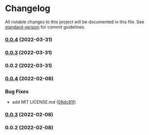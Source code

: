 # Changelog

All notable changes to this project will be documented in this file. See [standard-version](https://github.com/conventional-changelog/standard-version) for commit guidelines.

### [0.0.4](https://github.com/f3rno64/mdod/compare/v0.0.3...v0.0.4) (2022-03-31)

### [0.0.3](https://github.com/f3rno64/mdod/compare/v0.0.2...v0.0.3) (2022-03-31)

### 0.0.2 (2022-03-31)

### [0.0.4](https://github.com/f3rno64/node-js-lib-template/compare/v0.0.3...v0.0.4) (2022-02-08)


### Bug Fixes

* add MIT LICENSE.md ([06dc81f](https://github.com/f3rno64/node-js-lib-template/commit/06dc81fb7d214973b053aaeadd482cc0ebe5f336))

### [0.0.3](https://github.com/f3rno64/node-js-lib-template/compare/v0.0.2...v0.0.3) (2022-02-08)

### 0.0.2 (2022-02-08)
